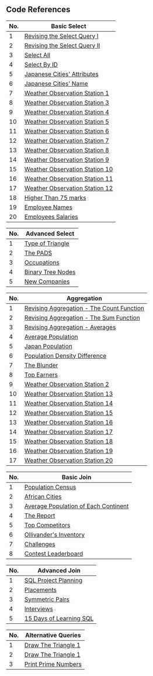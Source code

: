 ## Code References

<!-- <details>
<summary>Basic SELECT</summary> -->

No. | Basic Select      |
|---|-------------------|
1   | [Revising the Select Query I](https://github.com/Satyabratamishra246/hackerank-solutions/blob/59e897a86ae7036471a64ca4633bbff3fda241de/sql/basic-select/Revising%20the%20Select%20Query%20I.sql) |
2   | [Revising the Select Query II](https://github.com/Satyabratamishra246/hackerank-solutions/blob/59e897a86ae7036471a64ca4633bbff3fda241de/sql/basic-select/Revising%20the%20Select%20Query%20II.sql) |
3   | [Select All](https://github.com/Satyabratamishra246/hackerank-solutions/blob/5a82d0c880287adc2051fd2efeadc462a482c654/sql/basic-select/select%20all.sql) |
4   | [Select By ID](https://github.com/Satyabratamishra246/hackerank-solutions/blob/5a82d0c880287adc2051fd2efeadc462a482c654/sql/basic-select/Select%20By%20ID.sql) |
5   | [Japanese Cities' Attributes](https://github.com/Satyabratamishra246/hackerank-solutions/blob/5a82d0c880287adc2051fd2efeadc462a482c654/sql/basic-select/Japanese%20Cities'%20Attributes.sql) |
6   | [Japanese Cities' Name](https://github.com/Satyabratamishra246/hackerank-solutions/blob/5a82d0c880287adc2051fd2efeadc462a482c654/sql/basic-select/Japanese%20Cities'%20Names.sql) |
7   | [Weather Observation Station 1](https://github.com/Satyabratamishra246/hackerank-solutions/blob/5a82d0c880287adc2051fd2efeadc462a482c654/sql/basic-select/Weather%20Observation%20Station%201.sql) |
8   | [Weather Observation Station 3](https://github.com/Satyabratamishra246/hackerank-solutions/blob/5a82d0c880287adc2051fd2efeadc462a482c654/sql/basic-select/Weather%20Observation%20Station%203.sql) |
9   | [Weather Observation Station 4](https://github.com/Satyabratamishra246/hackerank-solutions/blob/5a82d0c880287adc2051fd2efeadc462a482c654/sql/basic-select/Weather%20Observation%20Station%204.sql) |
10  | [Weather Observation Station 5](https://github.com/Satyabratamishra246/hackerank-solutions/blob/5a82d0c880287adc2051fd2efeadc462a482c654/sql/basic-select/Weather%20Observation%20Station%205.sql) |
11  | [Weather Observation Station 6](https://github.com/Satyabratamishra246/hackerank-solutions/blob/5a82d0c880287adc2051fd2efeadc462a482c654/sql/basic-select/Weather%20Observation%20Station%206.sql) |
12  | [Weather Observation Station 7](https://github.com/Satyabratamishra246/hackerank-solutions/blob/5a82d0c880287adc2051fd2efeadc462a482c654/sql/basic-select/Weather%20Observation%20Station%207.sql) |
13  | [Weather Observation Station 8](https://github.com/Satyabratamishra246/hackerank-solutions/blob/5a82d0c880287adc2051fd2efeadc462a482c654/sql/basic-select/Weather%20Observation%20Station%208.sql) |
14  | [Weather Observation Station 9](https://github.com/Satyabratamishra246/hackerank-solutions/blob/5a82d0c880287adc2051fd2efeadc462a482c654/sql/basic-select/Weather%20Observation%20Station%209.sql) |
15  | [Weather Observation Station 10](https://github.com/Satyabratamishra246/hackerank-solutions/blob/5a82d0c880287adc2051fd2efeadc462a482c654/sql/basic-select/Weather%20Observation%20Station%2010.sql) |
16  | [Weather Observation Station 11](https://github.com/Satyabratamishra246/hackerank-solutions/blob/5a82d0c880287adc2051fd2efeadc462a482c654/sql/basic-select/Weather%20Observation%20Station%2011.sql) |
17  | [Weather Observation Station 12](https://github.com/Satyabratamishra246/hackerank-solutions/blob/5a82d0c880287adc2051fd2efeadc462a482c654/sql/basic-select/Weather%20Observation%20Station%2012.sql) |
18  | [Higher Than 75 marks](https://github.com/Satyabratamishra246/hackerank-solutions/blob/5a82d0c880287adc2051fd2efeadc462a482c654/sql/basic-select/Higher%20Than%2075%20Marks.sql) |
19  | [Employee Names](https://github.com/Satyabratamishra246/hackerank-solutions/blob/5a82d0c880287adc2051fd2efeadc462a482c654/sql/basic-select/Employee%20Names.sql) |
20  | [Employees Salaries](https://github.com/Satyabratamishra246/hackerank-solutions/blob/5a82d0c880287adc2051fd2efeadc462a482c654/sql/basic-select/Employee%20Salaries.sql) |

<!-- </details>

<details>
<summary>Advanced SELECT</summary> -->

No. | Advanced Select |
|---|-------------------|
1   | [Type of Triangle](https://github.com/Satyabratamishra246/hackerank-solutions/blob/78ade9dc9646956253457ea9d11c5247518cdc6c/sql/advanced-select/Type%20of%20Triangle.sql) |
2   | [The PADS](https://github.com/Satyabratamishra246/hackerank-solutions/blob/78ade9dc9646956253457ea9d11c5247518cdc6c/sql/advanced-select/The%20PADS.sql) |
3   | [Occupations](https://github.com/Satyabratamishra246/hackerank-solutions/blob/78ade9dc9646956253457ea9d11c5247518cdc6c/sql/advanced-select/Occupations.sql) |
4   | [Binary Tree Nodes](https://github.com/Satyabratamishra246/hackerank-solutions/blob/78ade9dc9646956253457ea9d11c5247518cdc6c/sql/advanced-select/Binary%20Tree%20Nodes.sql) |
5   | [New Companies](https://github.com/Satyabratamishra246/hackerank-solutions/blob/78ade9dc9646956253457ea9d11c5247518cdc6c/sql/advanced-select/New%20Companies.sql) |

<!-- </details> -->

No. | Aggregation       |
|---|-------------------|
1   | [Revising Aggregation - The Count Function](https://github.com/Satyabratamishra246/hackerank-solutions/blob/76bcef3529f1f3e04f4f7ddd7e8ec97a0850e2ce/sql/aggregation/Revising%20Aggregations%20-%20The%20Count%20Function.sql) |
2   | [Revising Aggregation - The Sum Function](https://github.com/Satyabratamishra246/hackerank-solutions/blob/76bcef3529f1f3e04f4f7ddd7e8ec97a0850e2ce/sql/aggregation/Revising%20Aggregations%20-%20The%20Sum%20Function.sql) |
3   | [Revising Aggregation - Averages](https://github.com/Satyabratamishra246/hackerank-solutions/blob/76bcef3529f1f3e04f4f7ddd7e8ec97a0850e2ce/sql/aggregation/Revising%20Aggregations%20-%20Averages.sql) |
4   | [Average Population](https://github.com/Satyabratamishra246/hackerank-solutions/blob/76bcef3529f1f3e04f4f7ddd7e8ec97a0850e2ce/sql/aggregation/Average%20Population.sql) |
5   | [Japan Population](https://github.com/Satyabratamishra246/hackerank-solutions/blob/76bcef3529f1f3e04f4f7ddd7e8ec97a0850e2ce/sql/aggregation/Japan%20Population.sql) |
6   | [Population Density Difference](https://github.com/Satyabratamishra246/hackerank-solutions/blob/76bcef3529f1f3e04f4f7ddd7e8ec97a0850e2ce/sql/aggregation/Population%20Density%20Difference.sql) |
7   | [The Blunder](https://github.com/Satyabratamishra246/hackerank-solutions/blob/76bcef3529f1f3e04f4f7ddd7e8ec97a0850e2ce/sql/aggregation/The%20Blunder.sql) |
8   | [Top Earners](https://github.com/Satyabratamishra246/hackerank-solutions/blob/76bcef3529f1f3e04f4f7ddd7e8ec97a0850e2ce/sql/aggregation/Top%20Earners.sql) |
9   | [Weather Observation Station 2](https://github.com/Satyabratamishra246/hackerank-solutions/blob/76bcef3529f1f3e04f4f7ddd7e8ec97a0850e2ce/sql/aggregation/Weather%20Observation%20Station%202.sql) |
10  | [Weather Observation Station 13](https://github.com/Satyabratamishra246/hackerank-solutions/blob/76bcef3529f1f3e04f4f7ddd7e8ec97a0850e2ce/sql/aggregation/Weather%20Observation%20Station%2013.sql) |
11  | [Weather Observation Station 14](https://github.com/Satyabratamishra246/hackerank-solutions/blob/76bcef3529f1f3e04f4f7ddd7e8ec97a0850e2ce/sql/aggregation/Weather%20Observation%20Station%2014.sql) |
12  | [Weather Observation Station 15](https://github.com/Satyabratamishra246/hackerank-solutions/blob/76bcef3529f1f3e04f4f7ddd7e8ec97a0850e2ce/sql/aggregation/Weather%20Observation%20Station%2015.sql) |
13  | [Weather Observation Station 16](https://github.com/Satyabratamishra246/hackerank-solutions/blob/76bcef3529f1f3e04f4f7ddd7e8ec97a0850e2ce/sql/aggregation/Weather%20Observation%20Station%2016.sql) |
14  | [Weather Observation Station 17](https://github.com/Satyabratamishra246/hackerank-solutions/blob/76bcef3529f1f3e04f4f7ddd7e8ec97a0850e2ce/sql/aggregation/Weather%20Observation%20Station%2017.sql) |
15  | [Weather Observation Station 18](https://github.com/Satyabratamishra246/hackerank-solutions/blob/76bcef3529f1f3e04f4f7ddd7e8ec97a0850e2ce/sql/aggregation/Weather%20Observation%20Station%2018.sql) |
16  | [Weather Observation Station 19](https://github.com/Satyabratamishra246/hackerank-solutions/blob/76bcef3529f1f3e04f4f7ddd7e8ec97a0850e2ce/sql/aggregation/Weather%20Observation%20Station%2019.sql) |
17  | [Weather Observation Station 20](https://github.com/Satyabratamishra246/hackerank-solutions/blob/76bcef3529f1f3e04f4f7ddd7e8ec97a0850e2ce/sql/aggregation/Weather%20Observation%20Station%2020.sql) |



No. | Basic Join |
|---|-------------------|
1   | [Population Census](https://github.com/Satyabratamishra246/hackerank-solutions/blob/dc1df68db3e8f0b4ac4dd7ef808b868abe2864a5/sql/basic%20join/Population%20Census.sql) |
2   | [African Cities](https://github.com/Satyabratamishra246/hackerank-solutions/blob/dc1df68db3e8f0b4ac4dd7ef808b868abe2864a5/sql/basic%20join/African%20Cities.sql) |
3   | [Average Population of Each Continent](https://github.com/Satyabratamishra246/hackerank-solutions/blob/dc1df68db3e8f0b4ac4dd7ef808b868abe2864a5/sql/basic%20join/Average%20Population%20of%20Each%20Continent.sql) |
4   | [The Report](https://github.com/Satyabratamishra246/hackerank-solutions/blob/dc1df68db3e8f0b4ac4dd7ef808b868abe2864a5/sql/basic%20join/The%20Report.sql) |
5   | [Top Competitors](https://github.com/Satyabratamishra246/hackerank-solutions/blob/dc1df68db3e8f0b4ac4dd7ef808b868abe2864a5/sql/basic%20join/Top%20Competitors.sql) |
6   | [Ollivander's Inventory](https://github.com/Satyabratamishra246/hackerank-solutions/blob/dc1df68db3e8f0b4ac4dd7ef808b868abe2864a5/sql/basic%20join/Ollivander's%20Inventory.sql) |
7   | [Challenges](https://github.com/Satyabratamishra246/hackerank-solutions/blob/dc1df68db3e8f0b4ac4dd7ef808b868abe2864a5/sql/basic%20join/Challenges.sql) |
8   | [Contest Leaderboard](https://github.com/Satyabratamishra246/hackerank-solutions/blob/dc1df68db3e8f0b4ac4dd7ef808b868abe2864a5/sql/basic%20join/Contest%20Leaderboard.sql) |



No. | Advanced Join |
|---|-------------------|
1   | [SQL Project Planning](https://github.com/Satyabratamishra246/hackerank-solutions/blob/401b020fa46c1e0d63266a4714f79b499ae9e156/sql/advanced-join/SQL%20Project%20Planning.sql) |
2   | [Placements](https://github.com/Satyabratamishra246/hackerank-solutions/blob/401b020fa46c1e0d63266a4714f79b499ae9e156/sql/advanced-join/Placements.sql) |
3   | [Symmetric Pairs](https://github.com/Satyabratamishra246/hackerank-solutions/blob/401b020fa46c1e0d63266a4714f79b499ae9e156/sql/advanced-join/Symmetric%20Pairs.sql) |
4   | [Interviews](https://github.com/Satyabratamishra246/hackerank-solutions/blob/401b020fa46c1e0d63266a4714f79b499ae9e156/sql/advanced-join/Interviews.sql) |
5   | [15 Days of Learning SQL](https://github.com/Satyabratamishra246/hackerank-solutions/blob/401b020fa46c1e0d63266a4714f79b499ae9e156/sql/advanced-join/15%20Days%20of%20Learning%20SQL.sql) |


No. | Alternative Queries|
|---|-------------------|
1   | [Draw The Triangle 1](https://github.com/Satyabratamishra246/hackerank-solutions/blob/e13cadca01f19a2e47b73e6a558357463fd2b9cd/sql/alternative%20queries/Draw%20The%20Triangle%201.sql) |
2   | [Draw The Triangle 1](https://github.com/Satyabratamishra246/hackerank-solutions/blob/e13cadca01f19a2e47b73e6a558357463fd2b9cd/sql/alternative%20queries/Draw%20The%20Triangle%202.sql) |
3   | [Print Prime Numbers](https://github.com/Satyabratamishra246/hackerank-solutions/blob/e13cadca01f19a2e47b73e6a558357463fd2b9cd/sql/alternative%20queries/Print%20Prime%20Numbers.sql) |